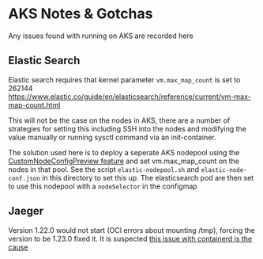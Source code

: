 # AKS Notes & Gotchas

Any issues found with running on AKS are recorded here

## Elastic Search

Elastic search requires that kernel parameter `vm.max_map_count` is set to 262144 https://www.elastic.co/guide/en/elasticsearch/reference/current/vm-max-map-count.html

This will not be the case on the nodes in AKS, there are a number of strategies for setting this including SSH into the nodes and modifying the value manually or running sysctl command via an init-container.

The solution used here is to deploy a seperate AKS nodepool using the [CustomNodeConfigPreview feature](https://docs.microsoft.com/en-us/azure/aks/custom-node-configuration#register-the-customnodeconfigpreview-preview-feature) and set vm.max_map_count on the nodes in that pool. See the script `elastic-nodepool.sh` and `elastic-node-conf.json` in this directory to set this up. The elasticsearch pod are then set to use this nodepool with a `nodeSelector` in the configmap

## Jaeger

Version 1.22.0 would not start (OCI errors about mounting /tmp), forcing the version to be 1.23.0 fixed it. It is suspected [this issue with containerd is the cause ](https://github.com/containerd/containerd/issues/5547)